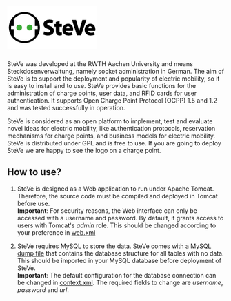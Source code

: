 ![SteVe](src/main/webapp/logo.png)
=====

SteVe was developed at the RWTH Aachen University and means Steckdosenverwaltung, namely socket administration in German. The aim of SteVe is to support the deployment and popularity of electric mobility, so it is easy to install and to use. SteVe provides basic functions for the administration of charge points, user data, and RFID cards for user authentication. It supports Open Charge Point Protocol (OCPP) 1.5 and 1.2 and was tested successfully in operation.

SteVe is considered as an open platform to implement, test and evaluate novel ideas for electric mobility, like authentication protocols, reservation mechanisms for charge points, and business models for electric mobility. SteVe is distributed under GPL and is free to use. If you are going to deploy SteVe we are happy to see the logo on a charge point.

How to use?
-----

1. SteVe is designed as a Web application to run under Apache Tomcat. Therefore, the source code must be compiled and deployed in Tomcat before use.  
**Important**: For security reasons, the Web interface can only be accessed with a username and password. By default, it grants access to users with Tomcat's *admin* role. This should be changed according to your preference in [web.xml](src/main/webapp/WEB-INF/web.xml)

2. SteVe requires MySQL to store the data. SteVe comes with a MySQL [dump file](steve-dump-no-data.sql) that contains the database structure for all tables with no data. This should be imported in your MySQL database before deployment of SteVe.  
**Important**: The default configuration for the database connection can be changed in [context.xml](src/main/webapp/META-INF/context.xml). The required fields to change are *username*, *password* and *url*.


